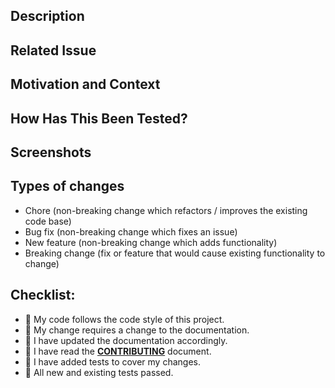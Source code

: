 <!--- ↑ Provide a general summary of your changes in the Title above ↑ -->

## Description

<!--- Describe your changes in detail -->

## Related Issue

<!--- This project only accepts pull requests related to open issues -->
<!--- If suggesting a new feature or change, please discuss it in an -->
<!--- issue first -->
<!--- If fixing a bug, there should be an issue describing it with -->
<!--- steps to reproduce -->
<!--- Please link to the issue here with the prefix or resolve -->
<!--- keyword -->


## Motivation and Context

<!--- Why is this change required? What problem does it solve? -->

## How Has This Been Tested?

<!--- Please describe in detail how you tested your changes. -->
<!--- Include details of your testing environment, and the tests -->
<!--- you ran to see how your change affects other areas of the -->
<!--- code, etc. -->

## Screenshots

<!--- if appropriate, otherwise the section can be removed -->

## Types of changes

<!--- What types of changes does your code introduce? Stroke -->
<!-- (i.e. ~stroked text~) the ones that don't apply: -->
- Chore (non-breaking change which refactors / improves the existing code base)
- Bug fix (non-breaking change which fixes an issue)
- New feature (non-breaking change which adds functionality)
- Breaking change (fix or feature that would cause existing functionality to 
  change)

## Checklist:

<!--- Go over all the following points, and replace the `:red_circle:` in all -->
<!--- the lines with a :white_check_mark: when relevant. -->
<!--- If you're unsure about any of these, don't hesitate to ask. We're -->
<!--- here to help! -->
- :red_circle: My code follows the code style of this project.
- :red_circle: My change requires a change to the documentation.
- :red_circle: I have updated the documentation accordingly.
- :red_circle: I have read the [**CONTRIBUTING**][CONTRIBUTING_FILE] document.
- :red_circle: I have added tests to cover my changes.
- :red_circle: All new and existing tests passed.

[CONTRIBUTING_FILE]: https://github.com/fewlinesco/connect/blob/master/CONTRIBUTING.md